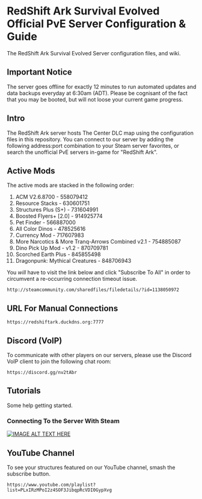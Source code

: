 # RedShift Ark Survival Evolved Official PvE Server Configuration & Guide
The RedShift Ark Survival Evolved Server configuration files, and wiki.

## Important Notice
The server goes offline for exactly 12 minutes to run automated updates and data backups everyday at 6:30am (ADT). Please be cognisant of the fact that you may be booted, but will not loose your current game progress.

## Intro
The RedShift Ark server hosts The Center DLC map using the configuration files in this repository. You can connect to our server by adding the following address:port combination to your Steam server favorites, or search the unofficial PvE servers in-game for "RedShift Ark".

## Active Mods
The active mods are stacked in the following order:
1. ACM V2.6.8700 - 558079412
2. Resource Stacks - 630601751
3. Structures Plus (S+) - 731604991
4. Boosted Flyers+ [2.0] - 914925774
5. Pet Finder - 566887000
6. All Color Dinos - 478525616
7. Currency Mod - 717607983
8. More Narcotics & More Tranq-Arrows Combined v2.1 - 754885087
9. Dino Pick Up Mod - v1.2 - 870709781
10. Scorched Earth Plus - 845855498
11. Dragonpunk: Mythical Creatures - 848706943

You *will* have to visit the link below and click "Subscribe To All" in order to circumvent a re-occurring connection timeout issue.
```
http://steamcommunity.com/sharedfiles/filedetails/?id=1138050972
```

## URL For Manual Connections
```
https://redshiftark.duckdns.org:7777
```

## Discord (VoIP)
To communicate with other players on our servers, please use the Discord VoIP client to join the following chat room:
```
https://discord.gg/nv2tAbr
```

## Tutorials
Some help getting started.

### Connecting To the Server With Steam
[![IMAGE ALT TEXT HERE](https://preview.ibb.co/j4hM75/Screenshot_2017_07_27_20_33_53.png)](http://www.youtube.com/watch?v=v1AT0vaw2eg)

## YouTube Channel
To see your structures featured on our YouTube channel, smash the subscribe button.
```
https://www.youtube.com/playlist?list=PLxIRzMPoI2z4SOF3JibqpRcVDI0GypXvg
```